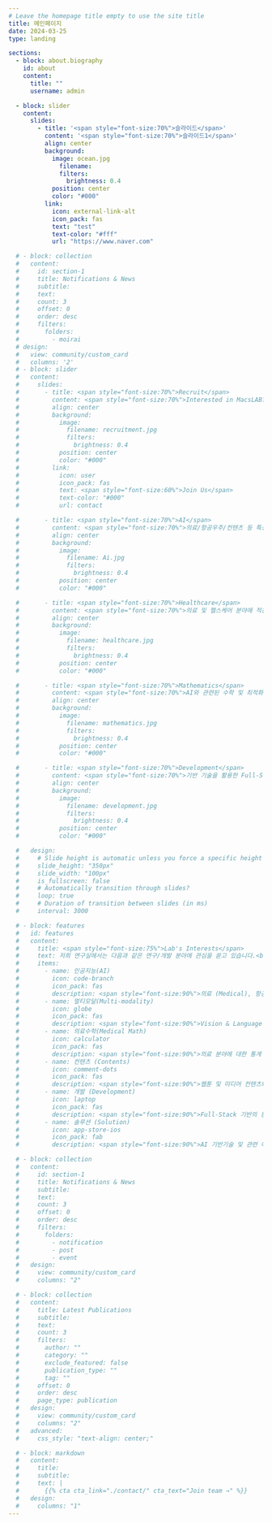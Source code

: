 ```yaml
---
# Leave the homepage title empty to use the site title
title: 메인페이지
date: 2024-03-25
type: landing

sections:
  - block: about.biography
    id: about
    content:
      title: ""
      username: admin

  - block: slider
    content:
      slides:
        - title: '<span style="font-size:70%">슬라이드</span>'
          content: '<span style="font-size:70%">슬라이드1</span>'
          align: center
          background:
            image: ocean.jpg
              filename:
              filters:
                brightness: 0.4
            position: center
            color: "#000"
          link:
            icon: external-link-alt
            icon_pack: fas
            text: "test"
            text-color: "#fff"
            url: "https://www.naver.com"

  # - block: collection
  #   content:
  #     id: section-1
  #     title: Notifications & News
  #     subtitle:
  #     text:
  #     count: 3
  #     offset: 0
  #     order: desc
  #     filters:
  #       folders:
  #         - moirai
  # design:
  #   view: community/custom_card
  #   columns: '2'
  # - block: slider
  #   content:
  #     slides:
  #       - title: <span style="font-size:70%">Recruit</span>
  #         content: <span style="font-size:70%">Interested in MacsLAB?</span>
  #         align: center
  #         background:
  #           image:
  #             filename: recruitment.jpg
  #             filters:
  #               brightness: 0.4
  #           position: center
  #           color: "#000"
  #         link:
  #           icon: user
  #           icon_pack: fas
  #           text: <span style="font-size:60%">Join Us</span>
  #           text-color: "#000"
  #           url: contact

  #       - title: <span style="font-size:70%">AI</span>
  #         content: <span style="font-size:70%">의료/항공우주/컨텐츠 등 특성화 분야에 적용 가능한 AI 기술 개발<span style="font-size:70%">
  #         align: center
  #         background:
  #           image:
  #             filename: Ai.jpg
  #             filters:
  #               brightness: 0.4
  #           position: center
  #           color: "#000"

  #       - title: <span style="font-size:70%">Healthcare</span>
  #         content: <span style="font-size:70%">의료 및 헬스케어 분야에 적용 가능한 AI 기술 개발</span>
  #         align: center
  #         background:
  #           image:
  #             filename: healthcare.jpg
  #             filters:
  #               brightness: 0.4
  #           position: center
  #           color: "#000"

  #       - title: <span style="font-size:70%">Mathematics</span>
  #         content: <span style="font-size:70%">AI와 관련된 수학 및 최적화 이론 연구</span>
  #         align: center
  #         background:
  #           image:
  #             filename: mathematics.jpg
  #             filters:
  #               brightness: 0.4
  #           position: center
  #           color: "#000"

  #       - title: <span style="font-size:70%">Development</span>
  #         content: <span style="font-size:70%">기반 기술을 활용한 Full-Stack 어플리케이션 개발</span>
  #         align: center
  #         background:
  #           image:
  #             filename: development.jpg
  #             filters:
  #               brightness: 0.4
  #           position: center
  #           color: "#000"

  #   design:
  #     # Slide height is automatic unless you force a specific height (e.g. '400px')
  #     slide_height: "350px"
  #     slide_width: "100px"
  #     is_fullscreen: false
  #     # Automatically transition through slides?
  #     loop: true
  #     # Duration of transition between slides (in ms)
  #     interval: 3000

  # - block: features
  #   id: features
  #   content:
  #     title: <span style="font-size:75%">Lab's Interests</span>
  #     text: 저희 연구실에서는 다음과 같은 연구/개발 분야에 관심을 쏟고 있습니다.<br><br><br><br>
  #     items:
  #       - name: 인공지능(AI)
  #         icon: code-branch
  #         icon_pack: fas
  #         description: <span style="font-size:90%">의료 (Medical), 항공우주 (Aerospace), 컨텐츠 (Contents) 등 다양한 특성화 분야에 적응형 AI 기술 적용.</span><br><br>
  #       - name: 멀티모달(Multi-modality)
  #         icon: globe
  #         icon_pack: fas
  #         description: <span style="font-size:90%">Vision & Language 분야의 기반 AI 기술 개발 및 관련 응용 어플리케이션에 기술 적용.</span><br><br>
  #       - name: 의료수학(Medical Math)
  #         icon: calculator
  #         icon_pack: fas
  #         description: <span style="font-size:90%">의료 분야에 대한 통계 분석 수행 및 의료 질병에 대한 수학적인 모델링 관련 연구 수행.</span><br><br>
  #       - name: 컨텐츠 (Contents)
  #         icon: comment-dots
  #         icon_pack: fas
  #         description: <span style="font-size:90%">웹툰 및 미디어 컨텐츠와 관련된 AI 기반 기술 개발 및 고도화.</span><br><br>
  #       - name: 개발 (Development)
  #         icon: laptop
  #         icon_pack: fas
  #         description: <span style="font-size:90%">Full-Stack 기반의 응용 어플리케이션 개발.</span><br><br>
  #       - name: 솔루션 (Solution)
  #         icon: app-store-ios
  #         icon_pack: fab
  #         description: <span style="font-size:90%">AI 기반기술 및 관련 어플리케이션에 적용을 통한 통합 솔루션 개발!</span><br><br>

  # - block: collection
  #   content:
  #     id: section-1
  #     title: Notifications & News
  #     subtitle:
  #     text:
  #     count: 3
  #     offset: 0
  #     order: desc
  #     filters:
  #       folders:
  #         - notification
  #         - post
  #         - event
  #   design:
  #     view: community/custom_card
  #     columns: "2"

  # - block: collection
  #   content:
  #     title: Latest Publications
  #     subtitle:
  #     text:
  #     count: 3
  #     filters:
  #       author: ""
  #       category: ""
  #       exclude_featured: false
  #       publication_type: ""
  #       tag: ""
  #     offset: 0
  #     order: desc
  #     page_type: publication
  #   design:
  #     view: community/custom_card
  #     columns: "2"
  #   advanced:
  #     css_style: "text-align: center;"

  # - block: markdown
  #   content:
  #     title:
  #     subtitle:
  #     text: |
  #       {{% cta cta_link="./contact/" cta_text="Join team →" %}}
  #   design:
  #     columns: "1"
---
```

